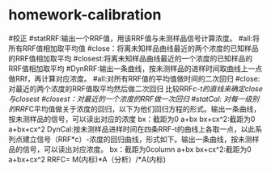 # homework-calibration
#校正
	#statRRF:输出一个RRF值，用该RRF值与未测样品信号计算浓度。
		#all:将所有RRF值相加取平均值
		#close：将离未知样品曲线最近的两个浓度的已知样品的RRF值相加取平均
		#closest:将离未知样品曲线最近的一个浓度的已知样品的RRF值相加取平均
	#DynRRF:输出一条曲线，按未测样品的进样时间取曲线上一点做RRf，再计算对应浓度。
		#all:对所有RRF值的平均值做时间的二次回归
		#close:对最近的两个浓度的RRF值取平均然后做二次回归 比较RRF*c-t的直线来确定close与closest
		#closest：对最近的一个浓度的RRF做一次回归
	#statCal: 对每一级别的RRF*C平均值做关于浓度的回归，以下为他们回归方程的形式。输出一条曲线，按未测样品的信号，可以读出对应的浓度
		bx：截距为0
		a+bx
		bx+cx^2:截距为0
		a+bx+cx^2
	DynCal:按未测样品进样时间在四条RRF-t的曲线上各取一点，以此系列点建立信号（RRF*c）-浓度的回归曲线，形式如下。输出一条曲线，按未测样品的信号，可以读出对应浓度。
		bx：截距为0column
		a+bx
		bx+cx^2:截距为0
		a+bx+cx^2
RRFC= M(内标)*A（分析）/*A(内标)
